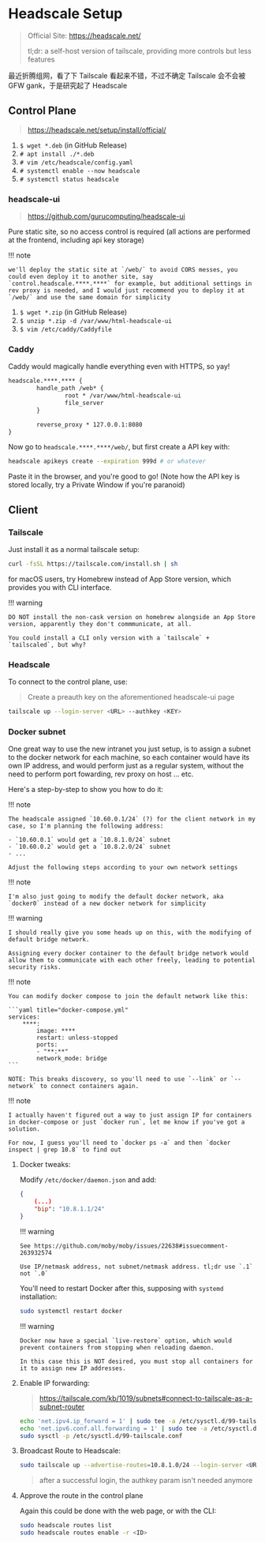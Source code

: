 # Headscale Setup

> Official Site: https://headscale.net/
>
> tl;dr: a self-host version of tailscale, providing more controls but less features

最近折腾组网，看了下 Tailscale 看起来不错，不过不确定 Tailscale 会不会被 GFW gank，于是研究起了 Headscale

## Control Plane

> https://headscale.net/setup/install/official/

1. `$ wget *.deb` (in GitHub Release)
2. `# apt install ./*.deb`
3. `# vim /etc/headscale/config.yaml`
4. `# systemctl enable --now headscale`
5. `# systemctl status headscale`

### headscale-ui

> https://github.com/gurucomputing/headscale-ui

Pure static site, so no access control is required (all actions are performed at the frontend, including api key storage)

!!! note

    we'll deploy the static site at `/web/` to avoid CORS messes, you could even deploy it to another site, say `control.headscale.****.****` for example, but additional settings in rev proxy is needed, and I would just recommend you to deploy it at `/web/` and use the same domain for simplicity

1. `$ wget *.zip` (in GitHub Release)
2. `$ unzip *.zip -d /var/www/html-headscale-ui`
3. `$ vim /etc/caddy/Caddyfile`

### Caddy

Caddy would magically handle everything even with HTTPS, so yay!

```txt title="/etc/caddy/Caddyfile"
headscale.****.**** {
        handle_path /web* {
                root * /var/www/html-headscale-ui
                file_server
        }

        reverse_proxy * 127.0.0.1:8080
}
```

Now go to `headscale.****.****/web/`, but first create a API key with:

```bash
headscale apikeys create --expiration 999d # or whatever
```

Paste it in the browser, and you're good to go! (Note how the API key is stored locally, try a Private Window if you're paranoid)

## Client

### Tailscale

Just install it as a normal tailscale setup:

```bash title="Linux"
curl -fsSL https://tailscale.com/install.sh | sh
```

for macOS users, try Homebrew instead of App Store version, which provides you with CLI interface.

!!! warning

    DO NOT install the non-cask version on homebrew alongside an App Store version, apparently they don't commmunicate, at all.

    You could install a CLI only version with a `tailscale` + `tailscaled`, but why?

### Headscale

To connect to the control plane, use:

> Create a preauth key on the aforementioned headscale-ui page

```bash
tailscale up --login-server <URL> --authkey <KEY>
```

### Docker subnet

One great way to use the new intranet you just setup, is to assign a subnet to the docker network for each machine, so each container would have its own IP address, and would perform just as a regular system, without the need to perform port fowarding, rev proxy on host ... etc.

Here's a step-by-step to show you how to do it:

!!! note

    The headscale assigned `10.60.0.1/24` (?) for the client network in my case, so I'm planning the following address:

    - `10.60.0.1` would get a `10.8.1.0/24` subnet
    - `10.60.0.2` would get a `10.8.2.0/24` subnet
    - ...

    Adjust the following steps according to your own network settings

!!! note

    I'm also just going to modify the default docker network, aka `docker0` instead of a new docker network for simplicity

!!! warning

    I should really give you some heads up on this, with the modifying of default bridge network.

    Assigning every docker container to the default bridge network would allow them to communicate with each other freely, leading to potential security risks.

!!! note

    You can modify docker compose to join the default network like this:

    ```yaml title="docker-compose.yml"
    services:
        ****:
            image: ****
            restart: unless-stopped
            ports:
            - "**:**"
            network_mode: bridge
    ```

    NOTE: This breaks discovery, so you'll need to use `--link` or `--network` to connect containers again.

!!! note

    I actually haven't figured out a way to just assign IP for containers in docker-compose or just `docker run`, let me know if you've got a solution.

    For now, I guess you'll need to `docker ps -a` and then `docker inspect | grep 10.8` to find out

1.  Docker tweaks:

    Modify `/etc/docker/daemon.json` and add:

    ```json title="/etc/docker/daemon.json"
    {
        (...)
        "bip": "10.8.1.1/24"
    }
    ```

    !!! warning

        See https://github.com/moby/moby/issues/22638#issuecomment-263932574

        Use IP/netmask address, not subnet/netmask address. tl;dr use `.1` not `.0`

    You'll need to restart Docker after this, supposing with `systemd` installation:

    ```bash
    sudo systemctl restart docker
    ```

    !!! warning

        Docker now have a special `live-restore` option, which would prevent containers from stopping when reloading daemon.

        In this case this is NOT desired, you must stop all containers for it to assign new IP addresses.

2.  Enable IP forwarding:

    > https://tailscale.com/kb/1019/subnets#connect-to-tailscale-as-a-subnet-router

    ```bash
    echo 'net.ipv4.ip_forward = 1' | sudo tee -a /etc/sysctl.d/99-tailscale.conf
    echo 'net.ipv6.conf.all.forwarding = 1' | sudo tee -a /etc/sysctl.d/99-tailscale.conf
    sudo sysctl -p /etc/sysctl.d/99-tailscale.conf
    ```

3.  Broadcast Route to Headscale:

    ```bash
    sudo tailscale up --advertise-routes=10.8.1.0/24 --login-server <URL>
    ```

    > after a successful login, the authkey param isn't needed anymore

4.  Approve the route in the control plane

    Again this could be done with the web page, or with the CLI:

    ```bash
    sudo headscale routes list
    sudo headscale routes enable -r <ID>
    ```
